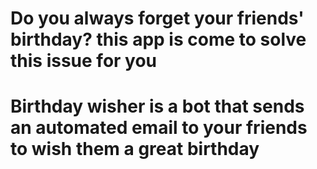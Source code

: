 # Do you always forget your friends' birthday? this app is come to solve this issue for you
# Birthday wisher is a bot that sends an automated email to your friends to wish them a great birthday